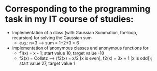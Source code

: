 # Corresponding to the programming task in my IT course of studies:
- Implementation of a class (with Gaussian Summation, for-loop, recursion) for solving the Gaussian sum  
  - e.g.: n=3 --> sum = 1+2+3 = 6
- Implementation of anonymous classes and anonymous functions for
    - f1(x) = x - 1; start value 10, target value -10
    - f2(x) = Collatz -->  (f2(x) = x/2 [x is even], f2(x) = 3x + 1 [x is odd]); start value 27, target value 1
